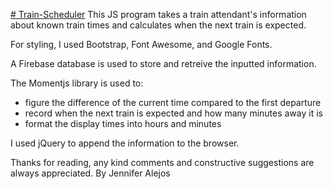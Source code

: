 [# Train-Scheduler](https://alejosjen.github.io/Train-Scheduler/)
This JS program takes a train attendant's information about known train times and calculates when the next train is expected.

For styling, I used Bootstrap, Font Awesome, and Google Fonts.

A Firebase database is used to store and retreive the inputted information.

The Momentjs library is used to:
- figure the difference of the current time compared to the first departure
- record when the next train is expected and how many minutes away it is
- format the display times into hours and minutes 

I used jQuery to append the information to the browser.

Thanks for reading, any kind comments and constructive suggestions are always appreciated. 
By Jennifer Alejos
